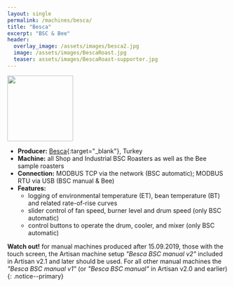 ```yaml
---
layout: single
permalink: /machines/besca/
title: "Besca"
excerpt: "BSC & Bee"
header:
  overlay_image: /assets/images/besca2.jpg
  image: /assets/images/BescaRoast.jpg
  teaser: assets/images/BescaRoast-supporter.jpg
---
```


<img class="tab-image" src="{{ site.baseurl }}/assets/images/supporter-badge.png" width="150px">

* __Producer:__ [Besca](https://www.bescaroasters.com){:target="_blank"}, Turkey
* __Machine:__ all Shop and Industrial BSC Roasters as well as the Bee sample roasters
* __Connection:__ MODBUS TCP via the network (BSC automatic); MODBUS RTU via USB (BSC manual & Bee)
* __Features:__ 
  - logging of environmental temperature (ET), bean temperature (BT) and related rate-of-rise curves
  - slider control of fan speed, burner level and drum speed (only BSC automatic)
  - control buttons to operate the drum, cooler, and mixer (only BSC automatic)

 
**Watch out!** 
for manual machines produced after 15.09.2019, those with the touch screen, the Artisan machine setup _"Besca BSC manual v2"_ included in Artisan v2.1 and later should be used. For all other manual machines the _"Besca BSC manual v1"_ (or _"Besca BSC manual"_ in Artisan v2.0 and earlier)
{: .notice--primary}